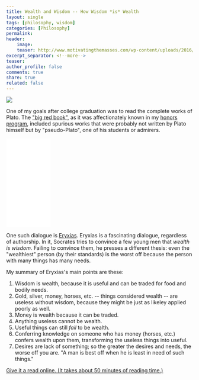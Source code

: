 ```yaml
---
title: Wealth and Wisdom -- How Wisdom *is* Wealth
layout: single
tags: [philosophy, wisdom]
categories: [Philosophy]
permalink: 
header:
    image: 
    teaser: http://www.motivatingthemasses.com/wp-content/uploads/2016/06/wisdom_wealth_series.jpg
excerpt_separator: <!--more-->
teaser: 
author_profile: false
comments: true
share: true
related: false
---
```




<img src="http://www.motivatingthemasses.com/wp-content/uploads/2016/06/wisdom_wealth_series.jpg"> 

One of my goals after college graduation was to read the complete works of Plato. The ["big red book"](http://amzn.to/2ats88l), as it was affectionately known in my [honors program](http://academics.biola.edu/torrey/), included spurious works that were probably not written by Plato himself but by "pseudo-Plato", one of his students or admirers.

<iframe style="width:120px;height:240px;" marginwidth="0" marginheight="0" scrolling="no" frameborder="0" src="//ws-na.amazon-adsystem.com/widgets/q?ServiceVersion=20070822&OneJS=1&Operation=GetAdHtml&MarketPlace=US&source=ss&ref=as_ss_li_til&ad_type=product_link&tracking_id=readingintent-20&marketplace=amazon&region=US&placement=0872203492&asins=0872203492&linkId=f50656ef09ba9b26559505457dc5207c&show_border=true&link_opens_in_new_window=true"></iframe>

One such dialogue is [Eryxias](http://www.gutenberg.org/files/1681/1681-h/1681-h.htm). Eryxias is a fascinating dialogue, regardless of authorship. In it, Socrates tries to convince a few young men that *wealth is wisdom.* Failing to convince them, he presses a different thesis: even the "wealthiest" person (by their standards) is the worst off because the person with many things has many needs. 

My summary of Eryxias's main points are these: 

<!--more-->


1. Wisdom is wealth, because it is useful and can be traded for food and bodily needs.
2. Gold, silver, money, horses, etc. -- things considered wealth -- are useless without wisdom, because they might be just as likeley applied poorly as well. 
3. Money is wealth because it can be traded.
4. Anything useless cannot be wealth. 
5. Useful things can still *fail* to be wealth.
6. Conferring knowledge on someone who has money (horses, etc.) confers wealth upon them, transforming the useless things into useful. 
7. Desires are lack of something; so the greater the desires and needs, the worse off you are. "A man is best off when he is least in need of such things."

[Give it a read online. (It takes about 50 minutes of reading time.)](http://www.gutenberg.org/files/1681/1681-h/1681-h.htm)


